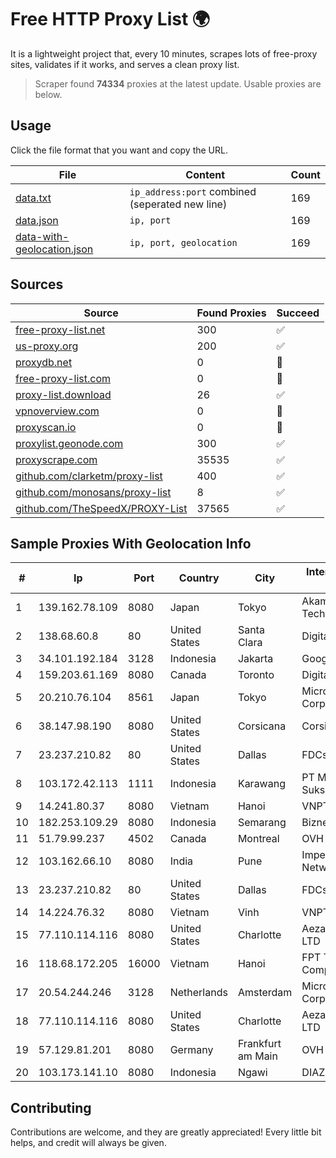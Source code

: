 
# Free HTTP Proxy List 🌍

It is a lightweight project that, every 10 minutes, scrapes lots of free-proxy sites, validates if it works, and serves a clean proxy list.


> Scraper found **74334** proxies at the latest update. Usable proxies are below.

## Usage

Click the file format that you want and copy the URL.


|File|Content|Count|
|----|-------|-----|
|[data.txt](https://raw.githubusercontent.com/themiralay/Proxy-List-World/master/data.txt)|`ip_address:port` combined (seperated new line)|169|
|[data.json](https://raw.githubusercontent.com/themiralay/Proxy-List-World/master/data.json)|`ip, port`|169|
|[data-with-geolocation.json](https://raw.githubusercontent.com/themiralay/Proxy-List-World/master/data-with-geolocation.json)|`ip, port, geolocation`|169|

## Sources

|Source|Found Proxies|Succeed|
|------|-------------|-------|
|[free-proxy-list.net](https://free-proxy-list.net)|300|✅|
|[us-proxy.org](https://www.us-proxy.org)|200|✅|
|[proxydb.net](http://proxydb.net)|0|🚫|
|[free-proxy-list.com](https://free-proxy-list.com/?page=&port=&type%5B%5D=http&type%5B%5D=https&up_time=0&search=Search)|0|🚫|
|[proxy-list.download](https://www.proxy-list.download/HTTP)|26|✅|
|[vpnoverview.com](https://vpnoverview.com/privacy/anonymous-browsing/free-proxy-servers)|0|🚫|
|[proxyscan.io](https://www.proxyscan.io)|0|🚫|
|[proxylist.geonode.com](https://proxylist.geonode.com/api/proxy-list?limit=300&page=1&sort_by=lastChecked&sort_type=desc&protocols=http,https)|300|✅|
|[proxyscrape.com](https://api.proxyscrape.com/v2/?request=displayproxies&protocol=http&timeout=10000&country=all&ssl=all&anonymity=all)|35535|✅|
|[github.com/clarketm/proxy-list](https://raw.githubusercontent.com/clarketm/proxy-list/master/proxy-list-raw.txt)|400|✅|
|[github.com/monosans/proxy-list](https://raw.githubusercontent.com/monosans/proxy-list/main/proxies/http.txt)|8|✅|
|[github.com/TheSpeedX/PROXY-List](https://raw.githubusercontent.com/TheSpeedX/PROXY-List/master/http.txt)|37565|✅|


## Sample Proxies With Geolocation Info

|#|Ip|Port|Country|City|Internet Service Provider|
|-|--|----|-------|----|-------------------------|
|1|139.162.78.109|8080|Japan|Tokyo|Akamai Technologies, Inc.|
|2|138.68.60.8|80|United States|Santa Clara|DigitalOcean, LLC|
|3|34.101.192.184|3128|Indonesia|Jakarta|Google LLC|
|4|159.203.61.169|8080|Canada|Toronto|DigitalOcean, LLC|
|5|20.210.76.104|8561|Japan|Tokyo|Microsoft Corporation|
|6|38.147.98.190|8080|United States|Corsicana|Corsicana ISD|
|7|23.237.210.82|80|United States|Dallas|FDCservers.net|
|8|103.172.42.113|1111|Indonesia|Karawang|PT Media Solusi Sukses|
|9|14.241.80.37|8080|Vietnam|Hanoi|VNPT|
|10|182.253.109.29|8080|Indonesia|Semarang|Biznet Metronet|
|11|51.79.99.237|4502|Canada|Montreal|OVH SAS|
|12|103.162.66.10|8080|India|Pune|Imperium Digital Network|
|13|23.237.210.82|80|United States|Dallas|FDCservers.net|
|14|14.224.76.32|8080|Vietnam|Vinh|VNPT|
|15|77.110.114.116|8080|United States|Charlotte|Aeza International LTD|
|16|118.68.172.205|16000|Vietnam|Hanoi|FPT Telecom Company|
|17|20.54.244.246|3128|Netherlands|Amsterdam|Microsoft Corporation|
|18|77.110.114.116|8080|United States|Charlotte|Aeza International LTD|
|19|57.129.81.201|8080|Germany|Frankfurt am Main|OVH SAS|
|20|103.173.141.10|8080|Indonesia|Ngawi|DIAZANETWORKS|



## Contributing

Contributions are welcome, and they are greatly appreciated! Every
little bit helps, and credit will always be given.

